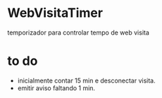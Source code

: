 # WebVisitaTimer 

temporizador para controlar tempo de web visita

# to do

- inicialmente contar 15 min e desconectar visita.
- emitir aviso faltando 1 min.

